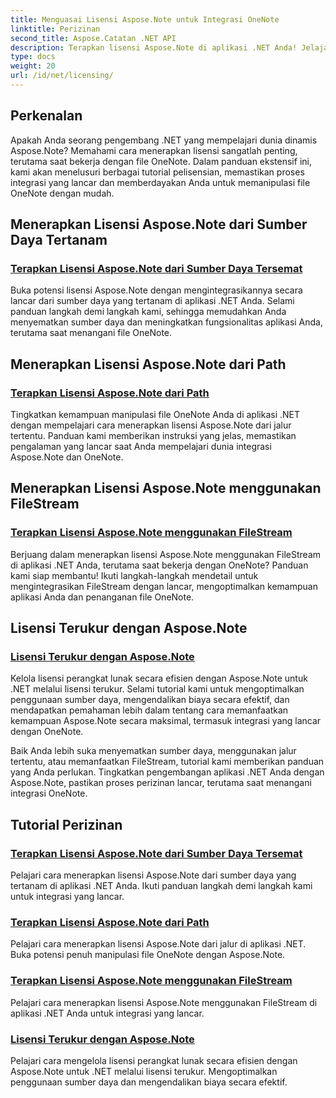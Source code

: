 ```yaml
---
title: Menguasai Lisensi Aspose.Note untuk Integrasi OneNote
linktitle: Perizinan
second_title: Aspose.Catatan .NET API
description: Terapkan lisensi Aspose.Note di aplikasi .NET Anda! Jelajahi panduan langkah demi langkah untuk menyematkan sumber daya, menggunakan jalur, FileStream, dan lisensi terukur yang efisien.
type: docs
weight: 20
url: /id/net/licensing/
---
```

## Perkenalan

Apakah Anda seorang pengembang .NET yang mempelajari dunia dinamis Aspose.Note? Memahami cara menerapkan lisensi sangatlah penting, terutama saat bekerja dengan file OneNote. Dalam panduan ekstensif ini, kami akan menelusuri berbagai tutorial pelisensian, memastikan proses integrasi yang lancar dan memberdayakan Anda untuk memanipulasi file OneNote dengan mudah.

## Menerapkan Lisensi Aspose.Note dari Sumber Daya Tertanam
### [Terapkan Lisensi Aspose.Note dari Sumber Daya Tersemat](./apply-license-embedded-resource/)

Buka potensi lisensi Aspose.Note dengan mengintegrasikannya secara lancar dari sumber daya yang tertanam di aplikasi .NET Anda. Selami panduan langkah demi langkah kami, sehingga memudahkan Anda menyematkan sumber daya dan meningkatkan fungsionalitas aplikasi Anda, terutama saat menangani file OneNote.

## Menerapkan Lisensi Aspose.Note dari Path
### [Terapkan Lisensi Aspose.Note dari Path](./apply-license-from-path/)

Tingkatkan kemampuan manipulasi file OneNote Anda di aplikasi .NET dengan mempelajari cara menerapkan lisensi Aspose.Note dari jalur tertentu. Panduan kami memberikan instruksi yang jelas, memastikan pengalaman yang lancar saat Anda mempelajari dunia integrasi Aspose.Note dan OneNote.

## Menerapkan Lisensi Aspose.Note menggunakan FileStream
### [Terapkan Lisensi Aspose.Note menggunakan FileStream](./apply-license-using-filestream/)

Berjuang dalam menerapkan lisensi Aspose.Note menggunakan FileStream di aplikasi .NET Anda, terutama saat bekerja dengan OneNote? Panduan kami siap membantu! Ikuti langkah-langkah mendetail untuk mengintegrasikan FileStream dengan lancar, mengoptimalkan kemampuan aplikasi Anda dan penanganan file OneNote.

## Lisensi Terukur dengan Aspose.Note
### [Lisensi Terukur dengan Aspose.Note](./metered-licensing/)

Kelola lisensi perangkat lunak secara efisien dengan Aspose.Note untuk .NET melalui lisensi terukur. Selami tutorial kami untuk mengoptimalkan penggunaan sumber daya, mengendalikan biaya secara efektif, dan mendapatkan pemahaman lebih dalam tentang cara memanfaatkan kemampuan Aspose.Note secara maksimal, termasuk integrasi yang lancar dengan OneNote.

Baik Anda lebih suka menyematkan sumber daya, menggunakan jalur tertentu, atau memanfaatkan FileStream, tutorial kami memberikan panduan yang Anda perlukan. Tingkatkan pengembangan aplikasi .NET Anda dengan Aspose.Note, pastikan proses perizinan lancar, terutama saat menangani integrasi OneNote.
## Tutorial Perizinan
### [Terapkan Lisensi Aspose.Note dari Sumber Daya Tersemat](./apply-license-embedded-resource/)
Pelajari cara menerapkan lisensi Aspose.Note dari sumber daya yang tertanam di aplikasi .NET Anda. Ikuti panduan langkah demi langkah kami untuk integrasi yang lancar.
### [Terapkan Lisensi Aspose.Note dari Path](./apply-license-from-path/)
Pelajari cara menerapkan lisensi Aspose.Note dari jalur di aplikasi .NET. Buka potensi penuh manipulasi file OneNote dengan Aspose.Note.
### [Terapkan Lisensi Aspose.Note menggunakan FileStream](./apply-license-using-filestream/)
Pelajari cara menerapkan lisensi Aspose.Note menggunakan FileStream di aplikasi .NET Anda untuk integrasi yang lancar.
### [Lisensi Terukur dengan Aspose.Note](./metered-licensing/)
Pelajari cara mengelola lisensi perangkat lunak secara efisien dengan Aspose.Note untuk .NET melalui lisensi terukur. Mengoptimalkan penggunaan sumber daya dan mengendalikan biaya secara efektif.